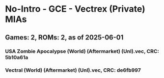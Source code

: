 # No-Intro - GCE - Vectrex (Private) MIAs
## Games: 2, ROMs: 2, as of 2025-06-01

### USA Zombie Apocalypse (World) (Aftermarket) (Unl).vec, CRC: 5b10a61a
### Vectral (World) (Aftermarket) (Unl).vec, CRC: de6fb997

